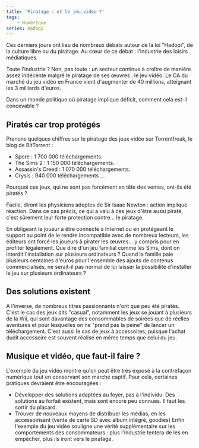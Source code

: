 ```yaml
---
title: 'Piratage : et le jeu vidéo ?'
tags:
    - Numérique
series: Hadopi
---
```


Ces derniers jours ont lieu de nombreux débats autour de la loi "Hadopi", de la culture libre ou du piratage. Au cœur de ce débat&nbsp;: l'industrie des loisirs médiatiques.

Toute l'industrie&nbsp;? Non, pas toute&nbsp;: un secteur continue à croître de manière assez indécente malgré le piratage de ses œuvres&nbsp;: le jeu vidéo. Le CA du marché du jeu vidéo en France vient d'augmenter de 40 millions, atteignant les 3 milliards d'euros.

Dans un monde politique où piratage implique déficit, comment cela est-il concevable&nbsp;?

## Piratés car trop protégés

Prenons quelques chiffres sur le piratage des jeux vidéo sur Torrentfreak, le blog de BitTorrent&nbsp;:

* Spore&nbsp;: 1 700 000 téléchargements.
* The Sims 2&nbsp;: 1 150 000 téléchargements.
* Assassin's Creed&nbsp;: 1 070 000 téléchargements.
* Crysis&nbsp;: 940 000 téléchargements
  …

Pourquoi ces jeux, qui ne sont pas forcément en tête des ventes, ont-ils été piratés&nbsp;?

Facile, diront les physiciens adeptes de Sir Isaac Newton&nbsp;: action implique réaction. Dans ce cas précis, ce qui a valu à ces jeux d'être aussi piraté, c'est sûrement leur forte protection contre… le piratage.

En obligeant le joueur à être connecté à Internet ou en protégeant le support au point de le rendre incompatible avec de nombreux lecteurs, les éditeurs ont forcé les joueurs à pirater les œuvres… y compris pour en profiter légalement. Que dire d'un jeu familial comme les Sims, dont on interdit l'installation sur plusieurs ordinateurs&nbsp;? Quand la famille paie plusieurs centaines d'euros pour l'ensemble des ajouts de contenus commercialisés, ne serait-il pas normal de lui laisser la possibilité d'installer le jeu sur plusieurs ordinateurs&nbsp;?

## Des solutions existent

A l'inverse, de nombreux titres passionnants n'ont que peu été piratés. C'est le cas des jeux dits "casual", notamment les jeux se jouant à plusieurs de la Wii, qui sont davantage des consommables de soirées que de réelles aventures et pour lesquelles on ne "prend pas la peine" de lancer un téléchargement. C'est aussi le cas de jeux à accessoires, puisque l'achat dudit accessoire est souvent réalisé en même temps que celui du jeu.

## Musique et vidéo, que faut-il faire&nbsp;?

L'exemple du jeu vidéo montre qu'on peut être très exposé à la contrefaçon numérique tout en conservant son marché captif. Pour cela, certaines pratiques devraient être encouragées&nbsp;:

* Développer des solutions adaptées au foyer, pas à l'individu. Des solutions au forfait existent, mais sont encore peu connues. Il faut les sortir du placard.
* Trouver de nouveaux moyens de distribuer les médias, en les accessoirisant (vente de carte SD avec album intégré, goodies)
  Enfin l'exemple du jeu vidéo souligne une vérité supplémentaire sur les comportements des consommateurs&nbsp;: plus l'industrie tentera de les en empêcher, plus ils iront vers le piratage.
